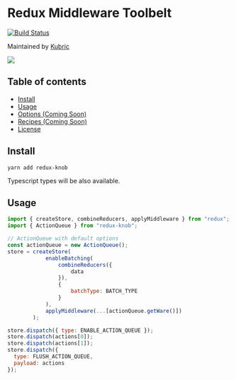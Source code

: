 # Redux Middleware Toolbelt
[![Build Status](https://circleci.com/gh/LogRocket/redux-logger/tree/master.svg?style=svg)](https://circleci.com/gh/LogRocket/redux-logger/tree/master)

Maintained by [Kubric](http://kubric.io)

[![](https://res.cloudinary.com/ddbxzcb7k/image/upload/v1565414508/kubric-logo_xio8pa.png)](http://kubric.io)


## Table of contents
* [Install](#install)
* [Usage](#usage)
* [Options (Coming Soon) ](#options)
* [Recipes (Coming Soon) ](#recipes) 
* [License](#license)

## Install
`yarn add redux-knob`

Typescript types will be also available.

## Usage
```javascript
import { createStore, combineReducers, applyMiddleware } from "redux";
import { ActionQueue } from "redux-knob";

// ActionQueue with default options
const actionQueue = new ActionQueue();
store = createStore(
			enableBatching(
				combineReducers({
					data
				}),
				{
					batchType: BATCH_TYPE
				}
			),
			applyMiddleware(...[actionQueue.getWare()])
		);
```


```javascript
store.dispatch({ type: ENABLE_ACTION_QUEUE });
store.dispatch(actions[0]);
store.dispatch(actions[1]);
store.dispatch({
  type: FLUSH_ACTION_QUEUE,
  payload: actions
});
```
